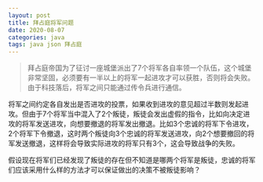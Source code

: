 ```yaml
---
layout: post
title: 拜占庭将军问题
date: 2020-08-07
categories: java
tags: java json 拜占庭 
---
```





> 拜占庭帝国为了征讨一座城堡派出了7个将军各自率领一个队伍，这个城堡非常坚固，必须要有一半以上的将军一起进攻才可以获胜，否则将会失败。由于科技落后，将军之间只能通过传令兵进行通信。

将军之间约定各自发出是否进攻的投票，如果收到进攻的意见超过半数则发起进攻。但由于7个将军当中混入了2个叛徒，叛徒会发出虚假的指令，比如向决定进攻的将军发送进攻，向想要撤退的将军发出撤退。比如3个忠诚的将军下令进攻，2个将军下令撤退，这时两个叛徒向3个忠诚的将军发送进攻，向2个想要撤回的将军发送撤退，这样将会导致实际进攻的将军只有3个，这会导致战争的失败。

假设现在将军们已经发现了叛徒的存在但不知道是哪两个将军是叛徒，忠诚的将军们应该采用什么样的方法才可以保证做出的决策不被叛徒影响？

